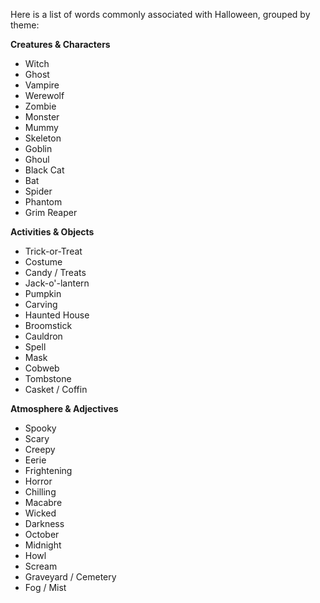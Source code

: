 Here is a list of words commonly associated with Halloween, grouped by theme:

**Creatures & Characters**

* Witch
* Ghost
* Vampire
* Werewolf
* Zombie
* Monster
* Mummy
* Skeleton
* Goblin
* Ghoul
* Black Cat
* Bat
* Spider
* Phantom
* Grim Reaper

**Activities & Objects**

* Trick-or-Treat
* Costume
* Candy / Treats
* Jack-o'-lantern
* Pumpkin
* Carving
* Haunted House
* Broomstick
* Cauldron
* Spell
* Mask
* Cobweb
* Tombstone
* Casket / Coffin

**Atmosphere & Adjectives**

* Spooky
* Scary
* Creepy
* Eerie
* Frightening
* Horror
* Chilling
* Macabre
* Wicked
* Darkness
* October
* Midnight
* Howl
* Scream
* Graveyard / Cemetery
* Fog / Mist